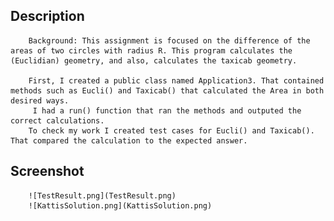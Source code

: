
## Description
        Background: This assignment is focused on the difference of the areas of two circles with radius R. This program calculates the (Euclidian) geometry, and also, calculates the taxicab geometry.

        First, I created a public class named Application3. That contained methods such as Eucli() and Taxicab() that calculated the Area in both desired ways.
         I had a run() function that ran the methods and outputed the correct calculations.
        To check my work I created test cases for Eucli() and Taxicab(). That compared the calculation to the expected answer.  
## Screenshot
        ![TestResult.png](TestResult.png)
        ![KattisSolution.png](KattisSolution.png)
        

